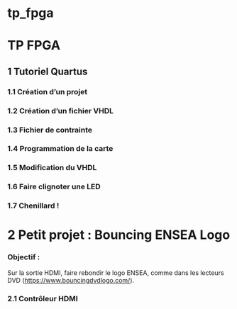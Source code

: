 # tp_fpga

# TP FPGA

## 1 Tutoriel Quartus
### 1.1 Création d’un projet
### 1.2 Création d’un fichier VHDL
### 1.3 Fichier de contrainte
### 1.4 Programmation de la carte
### 1.5 Modification du VHDL
### 1.6 Faire clignoter une LED
### 1.7 Chenillard !
# 2 Petit projet : Bouncing ENSEA Logo

### Objectif :
Sur la sortie HDMI, faire rebondir le logo ENSEA, comme dans les
lecteurs DVD (https://www.bouncingdvdlogo.com/).

### 2.1 Contrôleur HDMI
